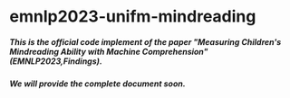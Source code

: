 # emnlp2023-unifm-mindreading

##### This is the official code implement of the paper "Measuring Children's Mindreading Ability with Machine Comprehension" (EMNLP2023,Findings).
##### We will provide the complete document soon.
